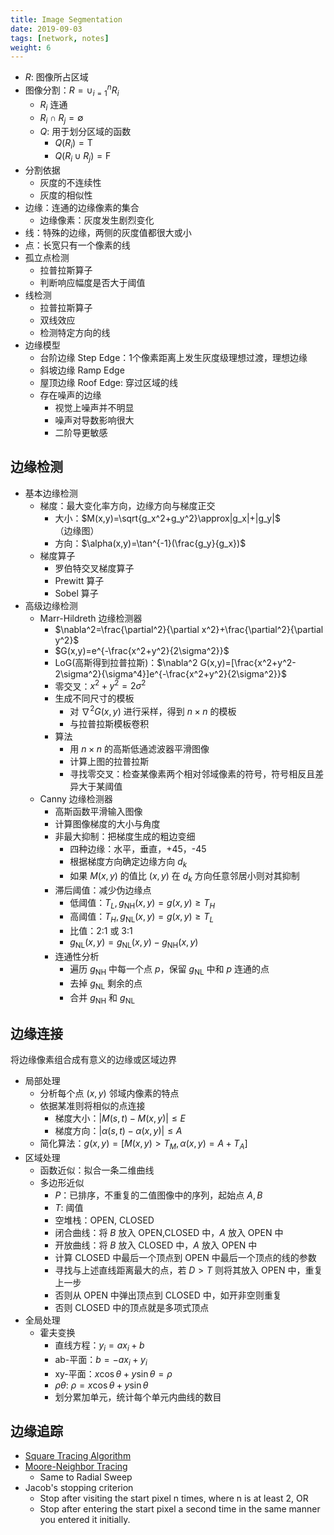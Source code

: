 ```yaml
---
title: Image Segmentation
date: 2019-09-03
tags: [network, notes]
weight: 6
---
```


- $R$: 图像所占区域
- 图像分割：$R=\cup_{i=1}^n R_i$
  - $R_i$ 连通
  - $R_i\cap R_j=\emptyset$
  - $Q$: 用于划分区域的函数
    - $Q(R_i)=\text{T}$
    - $Q(R_i\cup R_j)=\text{F}$
- 分割依据
  - 灰度的不连续性
  - 灰度的相似性
- 边缘：连通的边缘像素的集合
  - 边缘像素：灰度发生剧烈变化
- 线：特殊的边缘，两侧的灰度值都很大或小
- 点：长宽只有一个像素的线
- 孤立点检测
  - 拉普拉斯算子
  - 判断响应幅度是否大于阈值
- 线检测
  - 拉普拉斯算子
  - 双线效应
  - 检测特定方向的线
- 边缘模型
  - 台阶边缘 Step Edge：1个像素距离上发生灰度级理想过渡，理想边缘
  - 斜坡边缘 Ramp Edge
  - 屋顶边缘 Roof Edge: 穿过区域的线
  - 存在噪声的边缘
    - 视觉上噪声并不明显
    - 噪声对导数影响很大
    - 二阶导更敏感

## 边缘检测

- 基本边缘检测
  - 梯度：最大变化率方向，边缘方向与梯度正交
    - 大小：$M(x,y)=\sqrt{g_x^2+g_y^2}\approx|g_x|+|g_y|$ （边缘图）
    - 方向：$\alpha(x,y)=\tan^{-1}(\frac{g_y}{g_x})$
  - 梯度算子
    - 罗伯特交叉梯度算子
    - Prewitt 算子
    - Sobel 算子
- 高级边缘检测
  - Marr-Hildreth 边缘检测器
    - $\nabla^2=\frac{\partial^2}{\partial x^2}+\frac{\partial^2}{\partial y^2}$
    - $G(x,y)=e^{-\frac{x^2+y^2}{2\sigma^2}}$
    - LoG(高斯得到拉普拉斯)：$\nabla^2 G(x,y)=[\frac{x^2+y^2-2\sigma^2}{\sigma^4}]e^{-\frac{x^2+y^2}{2\sigma^2}}$
    - 零交叉：$x^2+y^2=2\sigma^2$
    - 生成不同尺寸的模板
      - 对 $\nabla^2 G(x,y)$ 进行采样，得到 $n\times n$ 的模板
      - 与拉普拉斯模板卷积
    - 算法
      - 用 $n\times n$ 的高斯低通滤波器平滑图像
      - 计算上图的拉普拉斯
      - 寻找零交叉：检查某像素两个相对邻域像素的符号，符号相反且差异大于某阈值
  - Canny 边缘检测器
    - 高斯函数平滑输入图像
    - 计算图像梯度的大小与角度
    - 非最大抑制：把梯度生成的粗边变细
      - 四种边缘：水平，垂直，+45，-45
      - 根据梯度方向确定边缘方向 $d_k$
      - 如果 $M(x,y)$ 的值比 $(x,y)$ 在 $d_k$ 方向任意邻居小则对其抑制
    - 滞后阈值：减少伪边缘点
      - 低阈值：$T_L,g_{\text{NH}}(x,y)=g(x,y)\geq T_H$
      - 高阈值：$T_H,g_{\text{NL}}(x,y)=g(x,y)\geq T_L$
      - 比值：2:1 或 3:1
      - $g_{\text{NL}}(x,y)=g_{\text{NL}}(x,y)-g_{\text{NH}}(x,y)$
    - 连通性分析
      - 遍历 $g_{\text{NH}}$ 中每一个点 $p$，保留 $g_{\text{NL}}$ 中和 $p$ 连通的点
      - 去掉 $g_{\text{NL}}$ 剩余的点
      - 合并 $g_{\text{NH}}$ 和 $g_{\text{NL}}$

## 边缘连接

将边缘像素组合成有意义的边缘或区域边界

* 局部处理
  * 分析每个点 $(x,y)$ 邻域内像素的特点
  * 依据某准则将相似的点连接
    * 梯度大小：$|M(s,t)-M(x,y)|\leq E$
    * 梯度方向：$|\alpha(s,t)-\alpha(x,y)|\leq A$
  * 简化算法：$g(x,y)=[M(x,y)>T_M,\alpha(x,y)=A+T_A]$
* 区域处理
  * 函数近似：拟合一条二维曲线
  * 多边形近似
    * $P$：已排序，不重复的二值图像中的序列，起始点 $A,B$
    * $T$: 阈值
    * 空堆栈：OPEN, CLOSED
    * 闭合曲线：将 $B$ 放入 OPEN,CLOSED 中，$A$ 放入 OPEN 中
    * 开放曲线：将 $B$ 放入 CLOSED 中，$A$ 放入 OPEN 中
    * 计算 CLOSED 中最后一个顶点到 OPEN 中最后一个顶点的线的参数
    * 寻找与上述直线距离最大的点，若 $D>T$ 则将其放入 OPEN 中，重复上一步
    * 否则从 OPEN 中弹出顶点到 CLOSED 中，如开非空则重复
    * 否则 CLOSED 中的顶点就是多项式顶点
* 全局处理
  * 霍夫变换
    * 直线方程：$y_i=ax_i+b$
    * ab-平面：$b=-ax_i+y_i$
    * xy-平面：$x\cos\theta+y\sin\theta=\rho$
    * $\rho\theta$: $\rho=x\cos\theta+y\sin\theta$
    * 划分累加单元，统计每个单元内曲线的数目

## 边缘追踪

* [Square Tracing Algorithm](http://www.imageprocessingplace.com/downloads_V3/root_downloads/tutorials/contour_tracing_Abeer_George_Ghuneim/square.html)
* [Moore-Neighbor Tracing](http://www.imageprocessingplace.com/downloads_V3/root_downloads/tutorials/contour_tracing_Abeer_George_Ghuneim/moore.html)
  * Same to Radial Sweep
* Jacob's stopping criterion
  * Stop after visiting the start pixel n times, where n is at least 2, OR
  * Stop after entering the start pixel a second time in the same manner you entered it initially.
